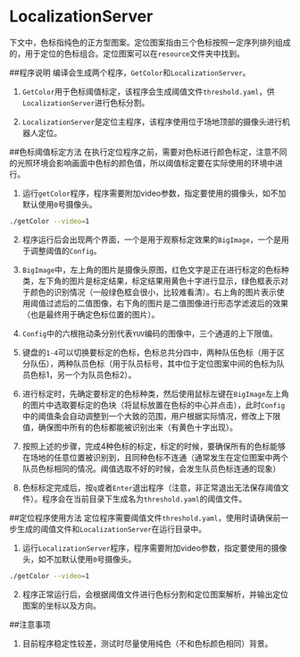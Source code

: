 # LocalizationServer

下文中，色标指纯色的正方型图案。定位图案指由三个色标按照一定序列排列组成的，用于定位的色标组合。定位图案可以在`resource`文件夹中找到。

##程序说明
编译会生成两个程序，`GetColor`和`LocalizationServer`。

1. `GetColor`用于色标阈值标定，该程序会生成阈值文件`threshold.yaml`，供`LocalizationServer`进行色标分割。

2. `LocalizationServer`是定位主程序，该程序使用位于场地顶部的摄像头进行机器人定位。

##色标阈值标定方法
在执行定位程序之前，需要对色标进行颜色标定，注意不同的光照环境会影响画面中色标的颜色值，所以阈值标定要在实际使用的环境中进行。

1. 运行`getColor`程序，程序需要附加video参数，指定要使用的摄像头，如不加默认使用`0`号摄像头。

  ```bash
  ./getColor --video=1
  ```

2. 程序运行后会出现两个界面，一个是用于观察标定效果的`BigImage`，一个是用于调整阈值的`Config`。

3. `BigImage`中，左上角的图片是摄像头原图，红色文字是正在进行标定的色标种类，左下角的图片是标定结果，标定结果用黄色十字进行显示，绿色框表示对于颜色的识别情况（一般绿色框会很小，比较难看清）。右上角的图片表示使用阈值过滤后的二值图像，右下角的图片是二值图像进行形态学滤波后的效果（也是最终用于确定色标位置的图片）。
 
4. `Config`中的六根拖动条分别代表`YUV`编码的图像中，三个通道的上下限值。

5. 键盘的`1-4`可以切换要标定的色标，色标总共分四中，两种队伍色标（用于区分队伍），两种队员色标（用于队员标号，其中位于定位图案中间的色标为队员色标1，另一个为队员色标2）。

6. 进行标定时，先确定要标定的色标种类，然后使用鼠标左键在`BigImage`左上角的图片中选取要标定的色块（将鼠标放置在色标的中心并点击），此时`Config`中的阈值条会自动调整到一个大致的范围，用户根据实际情况，修改上下限值，确保图中所有的色标都能被识别出来（有黄色十字出现）。

7. 按照上述的步骤，完成4种色标的标定，标定的时候，要确保所有的色标能够在场地的任意位置被识别到，且同种色标不连通（通常发生在定位图案中两个队员色标相同的情况。阈值选取不好的时候，会发生队员色标连通的现象）

8. 色标标定完成后，按`q`或者`Enter`退出程序（注意，非正常退出无法保存阈值文件）。程序会在当前目录下生成名为`threshold.yaml`的阈值文件。

##定位程序使用方法
定位程序需要阈值文件`threshold.yaml`，使用时请确保前一步生成的阈值文件和`LocalizationServer`在运行目录中。

1. 运行`LocalizationServer`程序，程序需要附加video参数，指定要使用的摄像头，如不加默认使用`0`号摄像头。

  ```bash
  ./getColor --video=1
  ```
2. 程序正常运行后，会根据阈值文件进行色标分割和定位图案解析，并输出定位图案的坐标以及方向。


##注意事项

1. 目前程序稳定性较差，测试时尽量使用纯色（不和色标颜色相同）背景。
